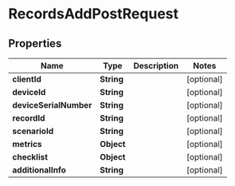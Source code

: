 

# RecordsAddPostRequest


## Properties

| Name | Type | Description | Notes |
|------------ | ------------- | ------------- | -------------|
|**clientId** | **String** |  |  [optional] |
|**deviceId** | **String** |  |  [optional] |
|**deviceSerialNumber** | **String** |  |  [optional] |
|**recordId** | **String** |  |  [optional] |
|**scenarioId** | **String** |  |  [optional] |
|**metrics** | **Object** |  |  [optional] |
|**checklist** | **Object** |  |  [optional] |
|**additionalInfo** | **String** |  |  [optional] |



